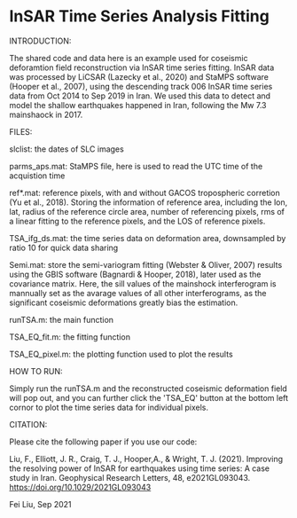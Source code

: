 # InSAR Time Series Analysis Fitting

INTRODUCTION:

The shared code and data here is an example used for coseismic deforamtion field reconstruction via InSAR time series fitting. InSAR data was processed by LiCSAR (Lazecky et al., 2020) and StaMPS software (Hooper et al., 2007), using the descending track 006 InSAR time series data from Oct 2014 to Sep 2019 in Iran. We used this data to detect and model the shallow earthquakes happened in Iran, following the Mw 7.3 mainshaock in 2017.

FILES:

slclist: the dates of SLC images 
    
parms_aps.mat: StaMPS file, here is used to read the UTC time of the acquistion time
    
ref*.mat: reference pixels, with and without GACOS tropospheric corretion (Yu et al., 2018). Storing the information of reference area, including the lon, lat, radius of the reference circle area, number of referencing pixels, rms of a linear fitting to the reference pixels, and the LOS of reference pixels.
    
TSA_ifg_ds.mat: the time series data on deformation area, downsampled by ratio 10 for quick data sharing
    
Semi.mat: store the semi-variogram fitting (Webster & Oliver, 2007) results using the GBIS software (Bagnardi & Hooper, 2018), later used as the covariance matrix. Here, the sill values of the mainshock interferogram is mannually set as the avarage values of all other interferograms, as the significant coseismic deformations greatly bias the estimation.
    
runTSA.m: the main function
    
TSA_EQ_fit.m: the fitting function
    
TSA_EQ_pixel.m: the plotting function used to plot the results

HOW TO RUN:

  Simply run the runTSA.m and the reconstructed coseismic deformation field will pop out, and you can further click the 'TSA_EQ' button at the bottom left cornor to plot the         time series data for individual pixels.

CITATION:

Please cite the following paper if you use our code:

Liu, F., Elliott, J. R., Craig, T. J., Hooper,A., & Wright, T. J. (2021). Improving the resolving power of InSAR for earthquakes using time series: A case study in Iran. Geophysical Research Letters, 48, e2021GL093043. https://doi.org/10.1029/2021GL093043

Fei Liu, Sep 2021

